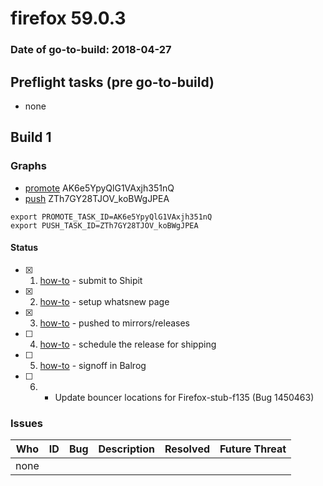 # firefox 59.0.3

### Date of go-to-build: 2018-04-27

## Preflight tasks (pre go-to-build)
- none

## Build 1  

### Graphs
* [promote](https://tools.taskcluster.net/push-inspector/#/AK6e5YpyQlG1VAxjh351nQ) AK6e5YpyQlG1VAxjh351nQ
* [push](https://tools.taskcluster.net/push-inspector/#/ZTh7GY28TJOV_koBWgJPEA) ZTh7GY28TJOV_koBWgJPEA
```
export PROMOTE_TASK_ID=AK6e5YpyQlG1VAxjh351nQ
export PUSH_TASK_ID=ZTh7GY28TJOV_koBWgJPEA
```


#### Status
- [x] 1.  [how-to](https://wiki.mozilla.org/Release:Release_Automation_on_Mercurial:Starting_a_Release#Submit_to_Ship_It)  - submit to Shipit
- [x] 2.  [how-to](https://github.com/mozilla-releng/releasewarrior-2.0/blob/master/docs/release-promotion/desktop/howto-rc.md)  - setup whatsnew page
- [x] 3.  [how-to](https://github.com/mozilla-releng/releasewarrior-2.0/blob/master/docs/release-promotion/desktop/howto.md#push-artifacts-to-releases-directory)  - pushed to mirrors/releases
- [ ] 4.  [how-to](https://github.com/mozilla-releng/releasewarrior-2.0/blob/master/docs/release-promotion/desktop/howto.md#ship-the-release)  - schedule the release for shipping
- [ ] 5.  [how-to](https://github.com/mozilla-releng/releasewarrior-2.0/blob/master/docs/release-promotion/desktop/howto.md#obtain-sign-offs-for-changes)  - signoff in Balrog
- [ ] 6.  - Update bouncer locations for Firefox-stub-f135 (Bug 1450463)

### Issues
| Who                 | ID               | Bug                                                                 | Description                | Resolved                | Future Threat                |
| ------------------- | ---------------- | ------------------------------------------------------------------- | -------------------------- | ----------------------- | ---------------------------- |
| none | | | | | |

